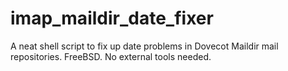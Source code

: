 # imap_maildir_date_fixer
A neat shell script to fix up date problems in Dovecot Maildir mail repositories. FreeBSD. No external tools needed.
